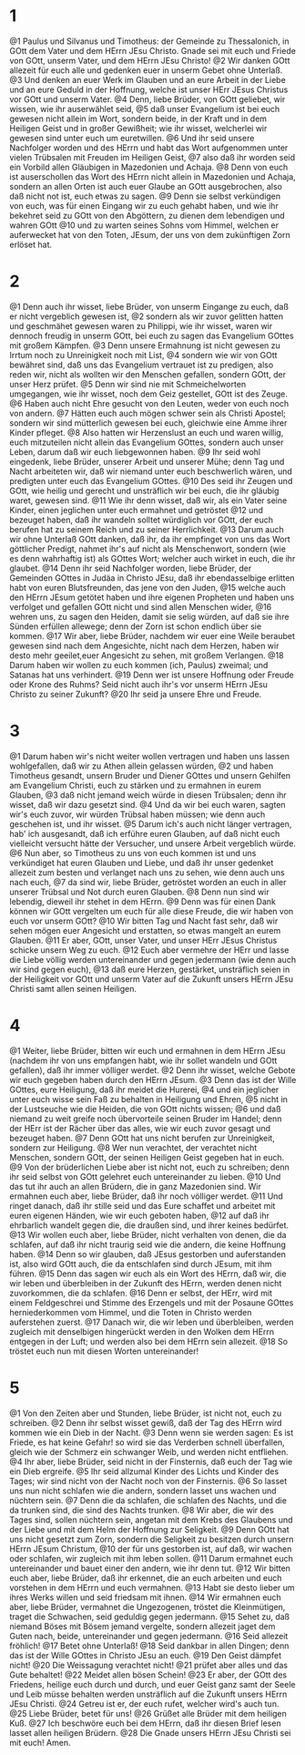 # 1
@1 Paulus und Silvanus und Timotheus: der Gemeinde zu Thessalonich, in GOtt dem Vater und dem HErrn JEsu Christo. Gnade sei mit euch und Friede von GOtt, unserm Vater, und dem HErrn JEsu Christo! @2 Wir danken GOtt allezeit für euch alle und gedenken euer in unserm Gebet ohne Unterlaß. @3 Und denken an euer Werk im Glauben und an eure Arbeit in der Liebe und an eure Geduld in der Hoffnung, welche ist unser HErr JEsus Christus vor GOtt und unserm Vater. @4 Denn, liebe Brüder, von GOtt geliebet, wir wissen, wie ihr auserwählet seid, @5 daß unser Evangelium ist bei euch gewesen nicht allein im Wort, sondern beide, in der Kraft und in dem Heiligen Geist und in großer Gewißheit; wie ihr wisset, welcherlei wir gewesen sind unter euch um euretwillen. @6 Und ihr seid unsere Nachfolger worden und des HErrn und habt das Wort aufgenommen unter vielen Trübsalen mit Freuden im Heiligen Geist, @7 also daß ihr worden seid ein Vorbild allen Gläubigen in Mazedonien und Achaja. @8 Denn von euch ist auserschollen das Wort des HErrn nicht allein in Mazedonien und Achaja, sondern an allen Orten ist auch euer Glaube an GOtt ausgebrochen, also daß nicht not ist, euch etwas zu sagen. @9 Denn sie selbst verkündigen von euch, was für einen Eingang wir zu euch gehabt haben, und wie ihr bekehret seid zu GOtt von den Abgöttern, zu dienen dem lebendigen und wahren GOtt @10 und zu warten seines Sohns vom Himmel, welchen er auferwecket hat von den Toten, JEsum, der uns von dem zukünftigen Zorn erlöset hat.

# 2
@1 Denn auch ihr wisset, liebe Brüder, von unserm Eingange zu euch, daß er nicht vergeblich gewesen ist, @2 sondern als wir zuvor gelitten hatten und geschmähet gewesen waren zu Philippi, wie ihr wisset, waren wir dennoch freudig in unserm GOtt, bei euch zu sagen das Evangelium GOttes mit großem Kämpfen. @3 Denn unsere Ermahnung ist nicht gewesen zu Irrtum noch zu Unreinigkeit noch mit List, @4 sondern wie wir von GOtt bewähret sind, daß uns das Evangelium vertrauet ist zu predigen, also reden wir, nicht als wollten wir den Menschen gefallen, sondern GOtt, der unser Herz prüfet. @5 Denn wir sind nie mit Schmeichelworten umgegangen, wie ihr wisset, noch dem Geiz gestellet, GOtt ist des Zeuge. @6 Haben auch nicht Ehre gesucht von den Leuten, weder von euch noch von andern. @7 Hätten euch auch mögen schwer sein als Christi Apostel; sondern wir sind mütterlich gewesen bei euch, gleichwie eine Amme ihrer Kinder pfleget. @8 Also hatten wir Herzenslust an euch und waren willig, euch mitzuteilen nicht allein das Evangelium GOttes, sondern auch unser Leben, darum daß wir euch liebgewonnen haben. @9 Ihr seid wohl eingedenk, liebe Brüder, unserer Arbeit und unserer Mühe; denn Tag und Nacht arbeiteten wir, daß wir niemand unter euch beschwerlich wären, und predigten unter euch das Evangelium GOttes. @10 Des seid ihr Zeugen und GOtt, wie heilig und gerecht und unsträflich wir bei euch, die ihr gläubig waret, gewesen sind. @11 Wie ihr denn wisset, daß wir, als ein Vater seine Kinder, einen jeglichen unter euch ermahnet und getröstet @12 und bezeuget haben, daß ihr wandeln solltet würdiglich vor GOtt, der euch berufen hat zu seinem Reich und zu seiner Herrlichkeit. @13 Darum auch wir ohne Unterlaß GOtt danken, daß ihr, da ihr empfinget von uns das Wort göttlicher Predigt, nahmet ihr's auf nicht als Menschenwort, sondern (wie es denn wahrhaftig ist) als GOttes Wort; welcher auch wirket in euch, die ihr glaubet. @14 Denn ihr seid Nachfolger worden, liebe Brüder, der Gemeinden GOttes in Judäa in Christo JEsu, daß ihr ebendasselbige erlitten habt von euren Blutsfreunden, das jene von den Juden, @15 welche auch den HErrn JEsum getötet haben und ihre eigenen Propheten und haben uns verfolget und gefallen GOtt nicht und sind allen Menschen wider, @16 wehren uns, zu sagen den Heiden, damit sie selig würden, auf daß sie ihre Sünden erfüllen allewege; denn der Zorn ist schon endlich über sie kommen. @17 Wir aber, liebe Brüder, nachdem wir euer eine Weile beraubet gewesen sind nach dem Angesichte, nicht nach dem Herzen, haben wir desto mehr geeilet,euer Angesicht zu sehen, mit großem Verlangen. @18 Darum haben wir wollen zu euch kommen (ich, Paulus) zweimal; und Satanas hat uns verhindert. @19 Denn wer ist unsere Hoffnung oder Freude oder Krone des Ruhms? Seid nicht auch ihr's vor unserm HErrn JEsu Christo zu seiner Zukunft? @20 Ihr seid ja unsere Ehre und Freude.

# 3
@1 Darum haben wir's nicht weiter wollen vertragen und haben uns lassen wohlgefallen, daß wir zu Athen allein gelassen würden, @2 und haben Timotheus gesandt, unsern Bruder und Diener GOttes und unsern Gehilfen am Evangelium Christi, euch zu stärken und zu ermahnen in eurem Glauben, @3 daß nicht jemand weich würde in diesen Trübsalen; denn ihr wisset, daß wir dazu gesetzt sind. @4 Und da wir bei euch waren, sagten wir's euch zuvor, wir würden Trübsal haben müssen; wie denn auch geschehen ist, und ihr wisset. @5 Darum ich's auch nicht länger vertragen, hab' ich ausgesandt, daß ich erführe euren Glauben, auf daß nicht euch vielleicht versucht hätte der Versucher, und unsere Arbeit vergeblich würde. @6 Nun aber, so Timotheus zu uns von euch kommen ist und uns verkündiget hat euren Glauben und Liebe, und daß ihr unser gedenket allezeit zum besten und verlanget nach uns zu sehen, wie denn auch uns nach euch, @7 da sind wir, liebe Brüder, getröstet worden an euch in aller unserer Trübsal und Not durch euren Glauben. @8 Denn nun sind wir lebendig, dieweil ihr stehet in dem HErrn. @9 Denn was für einen Dank können wir GOtt vergelten um euch für alle diese Freude, die wir haben von euch vor unserm GOtt? @10 Wir bitten Tag und Nacht fast sehr, daß wir sehen mögen euer Angesicht und erstatten, so etwas mangelt an eurem Glauben. @11 Er aber, GOtt, unser Vater, und unser HErr JEsus Christus schicke unsern Weg zu euch. @12 Euch aber vermehre der HErr und lasse die Liebe völlig werden untereinander und gegen jedermann (wie denn auch wir sind gegen euch), @13 daß eure Herzen, gestärket, unsträflich seien in der Heiligkeit vor GOtt und unserm Vater auf die Zukunft unsers HErrn JEsu Christi samt allen seinen Heiligen.

# 4
@1 Weiter, liebe Brüder, bitten wir euch und ermahnen in dem HErrn JEsu (nachdem ihr von uns empfangen habt, wie ihr sollet wandeln und GOtt gefallen), daß ihr immer völliger werdet. @2 Denn ihr wisset, welche Gebote wir euch gegeben haben durch den HErrn JEsum. @3 Denn das ist der Wille GOttes, eure Heiligung, daß ihr meidet die Hurerei, @4 und ein jeglicher unter euch wisse sein Faß zu behalten in Heiligung und Ehren, @5 nicht in der Lustseuche wie die Heiden, die von GOtt nichts wissen; @6 und daß niemand zu weit greife noch übervorteile seinen Bruder im Handel; denn der HErr ist der Rächer über das alles, wie wir euch zuvor gesagt und bezeuget haben. @7 Denn GOtt hat uns nicht berufen zur Unreinigkeit, sondern zur Heiligung. @8 Wer nun verachtet, der verachtet nicht Menschen, sondern GOtt, der seinen Heiligen Geist gegeben hat in euch. @9 Von der brüderlichen Liebe aber ist nicht not, euch zu schreiben; denn ihr seid selbst von GOtt gelehret euch untereinander zu lieben. @10 Und das tut ihr auch an allen Brüdern, die in ganz Mazedonien sind. Wir ermahnen euch aber, liebe Brüder, daß ihr noch völliger werdet. @11 Und ringet danach, daß ihr stille seid und das Eure schaffet und arbeitet mit euren eigenen Händen, wie wir euch geboten haben, @12 auf daß ihr ehrbarlich wandelt gegen die, die draußen sind, und ihrer keines bedürfet. @13 Wir wollen euch aber, liebe Brüder, nicht verhalten von denen, die da schlafen, auf daß ihr nicht traurig seid wie die andern, die keine Hoffnung haben. @14 Denn so wir glauben, daß JEsus gestorben und auferstanden ist, also wird GOtt auch, die da entschlafen sind durch JEsum, mit ihm führen. @15 Denn das sagen wir euch als ein Wort des HErrn, daß wir, die wir leben und überbleiben in der Zukunft des HErrn, werden denen nicht zuvorkommen, die da schlafen. @16 Denn er selbst, der HErr, wird mit einem Feldgeschrei und Stimme des Erzengels und mit der Posaune GOttes herniederkommen vom Himmel, und die Toten in Christo werden auferstehen zuerst. @17 Danach wir, die wir leben und überbleiben, werden zugleich mit denselbigen hingerückt werden in den Wolken dem HErrn entgegen in der Luft; und werden also bei dem HErrn sein allezeit. @18 So tröstet euch nun mit diesen Worten untereinander!

# 5
@1 Von den Zeiten aber und Stunden, liebe Brüder, ist nicht not, euch zu schreiben. @2 Denn ihr selbst wisset gewiß, daß der Tag des HErrn wird kommen wie ein Dieb in der Nacht. @3 Denn wenn sie werden sagen: Es ist Friede, es hat keine Gefahr! so wird sie das Verderben schnell überfallen, gleich wie der Schmerz ein schwanger Weib, und werden nicht entfliehen. @4 Ihr aber, liebe Brüder, seid nicht in der Finsternis, daß euch der Tag wie ein Dieb ergreife. @5 Ihr seid allzumal Kinder des Lichts und Kinder des Tages; wir sind nicht von der Nacht noch von der Finsternis. @6 So lasset uns nun nicht schlafen wie die andern, sondern lasset uns wachen und nüchtern sein. @7 Denn die da schlafen, die schlafen des Nachts, und die da trunken sind, die sind des Nachts trunken. @8 Wir aber, die wir des Tages sind, sollen nüchtern sein, angetan mit dem Krebs des Glaubens und der Liebe und mit dem Helm der Hoffnung zur Seligkeit. @9 Denn GOtt hat uns nicht gesetzt zum Zorn, sondern die Seligkeit zu besitzen durch unsern HErrn JEsum Christum, @10 der für uns gestorben ist, auf daß, wir wachen oder schlafen, wir zugleich mit ihm leben sollen. @11 Darum ermahnet euch untereinander und bauet einer den andern, wie ihr denn tut. @12 Wir bitten euch aber, liebe Brüder, daß ihr erkennet, die an euch arbeiten und euch vorstehen in dem HErrn und euch vermahnen. @13 Habt sie desto lieber um ihres Werks willen und seid friedsam mit ihnen. @14 Wir ermahnen euch aber, liebe Brüder, vermahnet die Ungezogenen, tröstet die Kleinmütigen, traget die Schwachen, seid geduldig gegen jedermann. @15 Sehet zu, daß niemand Böses mit Bösem jemand vergelte, sondern allezeit jaget dem Guten nach, beide, untereinander und gegen jedermann. @16 Seid allezeit fröhlich! @17 Betet ohne Unterlaß! @18 Seid dankbar in allen Dingen; denn das ist der Wille GOttes in Christo JEsu an euch. @19 Den Geist dämpfet nicht! @20 Die Weissagung verachtet nicht! @21 prüfet aber alles und das Gute behaltet! @22 Meidet allen bösen Schein! @23 Er aber, der GOtt des Friedens, heilige euch durch und durch, und euer Geist ganz samt der Seele und Leib müsse behalten werden unsträflich auf die Zukunft unsers HErrn JEsu Christi. @24 Getreu ist er, der euch rufet, welcher wird's auch tun. @25 Liebe Brüder, betet für uns! @26 Grüßet alle Brüder mit dem heiligen Kuß. @27 Ich beschwöre euch bei dem HErrn, daß ihr diesen Brief lesen lasset allen heiligen Brüdern. @28 Die Gnade unsers HErrn JEsu Christi sei mit euch! Amen.